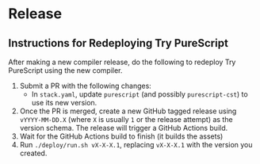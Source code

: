 # Release

## Instructions for Redeploying Try PureScript

After making a new compiler release, do the following to redeploy Try PureScript using the new compiler.

1. Submit a PR with the following changes:
    - In `stack.yaml`, update `purescript` (and possibly `purescript-cst`) to use its new version.
2. Once the PR is merged, create a new GitHub tagged release using `vYYYY-MM-DD.X` (where `X` is usually `1` or the release attempt) as the version schema. The release will trigger a GitHub Actions build.
3. Wait for the GitHub Actions build to finish (it builds the assets)
4. Run `./deploy/run.sh vX-X-X.1`, replacing `vX-X-X.1` with the version you created.
